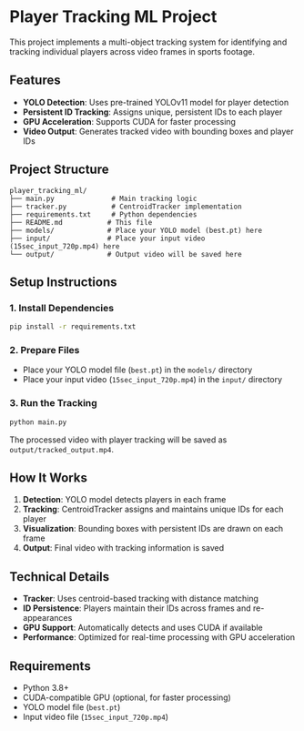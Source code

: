 # Player Tracking ML Project

This project implements a multi-object tracking system for identifying and tracking individual players across video frames in sports footage.

## Features

- **YOLO Detection**: Uses pre-trained YOLOv11 model for player detection
- **Persistent ID Tracking**: Assigns unique, persistent IDs to each player
- **GPU Acceleration**: Supports CUDA for faster processing
- **Video Output**: Generates tracked video with bounding boxes and player IDs

## Project Structure

```
player_tracking_ml/
├── main.py              # Main tracking logic
├── tracker.py           # CentroidTracker implementation
├── requirements.txt     # Python dependencies
├── README.md           # This file
├── models/             # Place your YOLO model (best.pt) here
├── input/              # Place your input video (15sec_input_720p.mp4) here
└── output/             # Output video will be saved here
```

## Setup Instructions

### 1. Install Dependencies
```bash
pip install -r requirements.txt
```

### 2. Prepare Files
- Place your YOLO model file (`best.pt`) in the `models/` directory
- Place your input video (`15sec_input_720p.mp4`) in the `input/` directory

### 3. Run the Tracking
```bash
python main.py
```

The processed video with player tracking will be saved as `output/tracked_output.mp4`.

## How It Works

1. **Detection**: YOLO model detects players in each frame
2. **Tracking**: CentroidTracker assigns and maintains unique IDs for each player
3. **Visualization**: Bounding boxes with persistent IDs are drawn on each frame
4. **Output**: Final video with tracking information is saved

## Technical Details

- **Tracker**: Uses centroid-based tracking with distance matching
- **ID Persistence**: Players maintain their IDs across frames and re-appearances
- **GPU Support**: Automatically detects and uses CUDA if available
- **Performance**: Optimized for real-time processing with GPU acceleration

## Requirements

- Python 3.8+
- CUDA-compatible GPU (optional, for faster processing)
- YOLO model file (`best.pt`)
- Input video file (`15sec_input_720p.mp4`) 